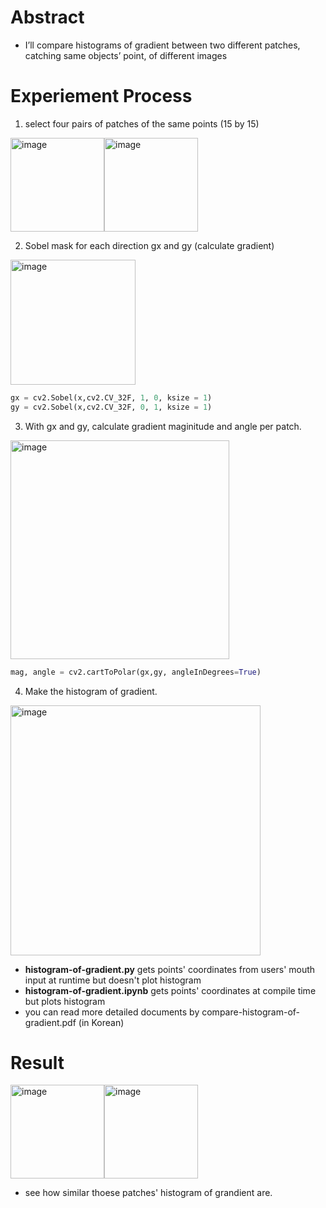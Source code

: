 

# Abstract
* I’ll compare histograms of gradient between two different patches, catching same objects’ point, of different images 

# Experiement Process

1. select four pairs of patches of the same points (15 by 15)

<img width="150" alt="image" src="https://user-images.githubusercontent.com/76895949/160585761-b23c4f2d-b7d1-4893-8682-c3e23cdf4afb.png"><img width="150" alt="image" src="https://user-images.githubusercontent.com/76895949/160585782-be5236d8-17a4-4ade-8cda-9eac6d8b854c.png">

2. Sobel mask for each direction gx and gy (calculate gradient)
<img width="200" alt="image" src="https://user-images.githubusercontent.com/76895949/160586537-64bb2986-8745-4313-8904-2f9021b76dc2.png">

```python
gx = cv2.Sobel(x,cv2.CV_32F, 1, 0, ksize = 1)
gy = cv2.Sobel(x,cv2.CV_32F, 0, 1, ksize = 1)
```

3. With gx and gy, calculate gradient maginitude and angle per patch.
 
<img width="350" alt="image" src="https://user-images.githubusercontent.com/76895949/160587309-261737c2-6ffa-4b8f-97b7-5c36319f6041.png">

```python
mag, angle = cv2.cartToPolar(gx,gy, angleInDegrees=True)
```

4. Make the histogram of gradient. 
<img width="400" alt="image" src="https://user-images.githubusercontent.com/76895949/160588494-b39d3ff2-55e3-4f75-8668-8bb405907db6.png">


* **histogram-of-gradient.py** gets points' coordinates from users' mouth input at runtime but doesn't plot histogram
* **histogram-of-gradient.ipynb** gets points' coordinates at compile time but plots histogram
* you can read more detailed documents by compare-histogram-of-gradient.pdf (in Korean)

# Result
<img width="150" alt="image" src="https://user-images.githubusercontent.com/76895949/160544822-bc5228b1-008d-4721-b300-795fc8287ff9.png"><img width="150" alt="image" src="https://user-images.githubusercontent.com/76895949/160544838-777cc88d-37ea-41f8-8212-f9bb1b5224df.png">

* see how similar thoese patches' histogram of grandient are.
